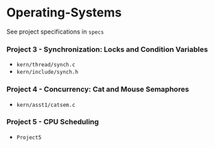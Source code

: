 # Operating-Systems

See project specifications in `specs`

### Project 3 - Synchronization: Locks and Condition Variables
- `kern/thread/synch.c`
- `kern/include/synch.h`
### Project 4 - Concurrency: Cat and Mouse Semaphores
- `kern/asst1/catsem.c`
### Project 5 - CPU Scheduling
- `Project5`
